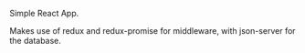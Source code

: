 Simple React App.

Makes use of redux and redux-promise for middleware, with json-server for the database.